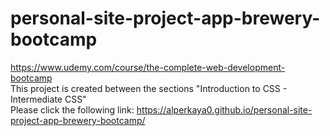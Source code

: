 # personal-site-project-app-brewery-bootcamp
https://www.udemy.com/course/the-complete-web-development-bootcamp <br>
This project is created between the sections "Introduction to CSS - Intermediate CSS" <br>
Please click the following link: https://alperkaya0.github.io/personal-site-project-app-brewery-bootcamp/
